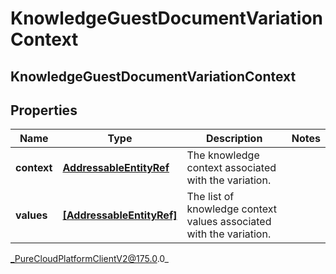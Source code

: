 # KnowledgeGuestDocumentVariationContext

## KnowledgeGuestDocumentVariationContext

## Properties

|Name | Type | Description | Notes|
|------------ | ------------- | ------------- | -------------|
| **context** | [**AddressableEntityRef**](AddressableEntityRef) | The knowledge context associated with the variation. | |
| **values** | [**[AddressableEntityRef]**]([AddressableEntityRef]) | The list of knowledge context values associated with the variation. | |



_PureCloudPlatformClientV2@175.0.0_
